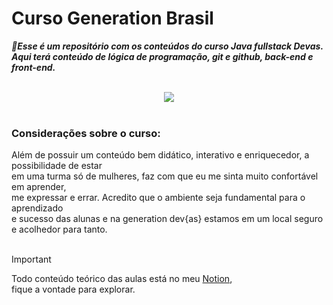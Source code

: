 # Curso Generation Brasil

***:dizzy:Esse é um repositório com os conteúdos do curso Java fullstack Devas.<br> 
Aqui terá conteúdo de lógica de programação, git e github, back-end e front-end.***<br><br>

<div align="center">
  <img src="https://github.com/user-attachments/assets/81843f41-004f-420a-b344-19c1ab231eb3"/>
</div><br>

### Considerações sobre o curso:
Além de possuir um conteúdo bem didático, interativo e enriquecedor, a possibilidade de estar<br>
em uma turma só de mulheres, faz com que eu me sinta muito confortável em aprender,<br>
me expressar e errar. Acredito que o ambiente seja fundamental para o aprendizado<br>
e sucesso das alunas e na generation dev{as} estamos em um local seguro e acolhedor para tanto.<br><br>

>[!IMPORTANT]
> Todo conteúdo teórico das aulas está no meu [Notion](https://www.notion.so/Generation-17ba8a4d7064807e8ea3c18bb6601732?pvs=4),<br>
>fique a vontade para explorar.
